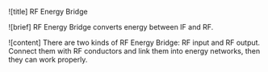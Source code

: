 ![title]
RF Energy Bridge

![brief]
RF Energy Bridge converts energy between IF and RF.

![content]
There are two kinds of RF Energy Bridge: RF input and RF output. Connect them with RF conductors and link them into energy networks, then they can work properly.